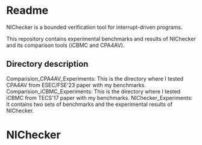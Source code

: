# Readme

  NIChecker is a bounded verification tool for interrupt-driven programs. 

  This repository contains experimental benchmarks and results of NIChecker and its comparison tools (iCBMC and CPA4AV).

## Directory description
  Comparision_CPA4AV_Experiments: This is the directory where I tested CPA4AV from ESEC/FSE'23 paper with my benchmarks.
  Comparision_iCBMC_Experiments: This is the directory where I tested iCBMC from TECS'17  paper with my benchmarks.
  NIChecker_Experiments: It contains two sets of benchmarks and the experimental results of NIChecker.
# NIChecker

